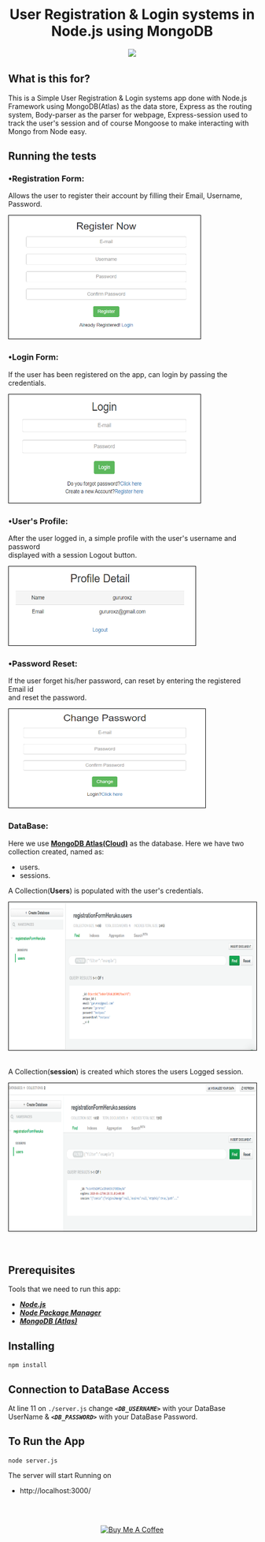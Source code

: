<h1 align="center">
    <b>User Registration & Login systems in<br> Node.js using MongoDB </b> 
<br>
</h1>


<p align="center">
  <a href="/LICENSE"><img src="https://img.shields.io/github/license/guruhariharaun/Registration-and-Login-Form-in-Nodejs-and-MongoDB.svg?style=flat-square"></a>
</p>


## What is this for?
This is a Simple User Registration & Login systems app done with Node.js Framework using MongoDB(Atlas) as the data store, Express as the routing system, Body-parser as the parser for webpage, Express-session used  to track the user's session and of course Mongoose to make interacting with Mongo from Node easy.




## Running the tests

### •Registration Form:
Allows the user to register their account by filling their Email, Username, Password.

<img src="./docs/registration.PNG" height="250" width="390" style="border: 1px solid black;">

### •Login Form:
If the user has been registered on the app, can login by passing the credentials.

<img src="./docs/login.PNG" height="220" width="390" style="border: 1px solid black;">

### •User's Profile:
After the user logged in, a simple profile with the user's username and password <br>displayed with a session Logout button.

<img src="./docs/data.PNG" height="160" width="380" style="border: 1px solid black;">

### •Password Reset:
If the user forget his/her password, can reset by entering the registered Email id <br>and reset the password.

<img src="./docs/forgetpass.PNG" height="200" width="400" style="border: 1px solid black;">

### DataBase:
Here we use **[MongoDB Atlas(Cloud)](https://www.mongodb.com/cloud/atlas)** as the database. Here we have two collection created, named as:
- users.
- sessions.

A Collection(**Users**) is populated with the user's credentials.

<img src="./docs/userdb.PNG" height="300" width="720" style="border: 1px solid black;"><br><br>

A Collection(**session**) is created which stores the users Logged session.

<img src="./docs/sessiondb.PNG" height="300" width="720" style="border: 1px solid black;">
<br>
<br>
<br>

## Prerequisites
Tools that we need to run this app:

- ***[Node.js](https://nodejs.org/en/)***
- ***[Node Package Manager](https://www.npmjs.com/get-npm)***
- ***[MongoDB (Atlas)](https://www.mongodb.com/cloud/atlas)***

## Installing
```
npm install
```
## Connection to DataBase Access
At line 11 on ```./server.js``` change ***```<DB_USERNAME>```*** with your DataBase UserName & ***```<DB_PASSWORD>```*** with your DataBase Password.

## To Run the App
```
node server.js
```

The server will start Running on
+ http://localhost:3000/




<br><br>
<div align="center">
<a href="https://www.buymeacoffee.com/YwGKcxa" target="_blank"><img src="https://cdn.buymeacoffee.com/buttons/default-orange.png" alt="Buy Me A Coffee" style="height: 51px !important;width: 217px !important;" ></a></div>

